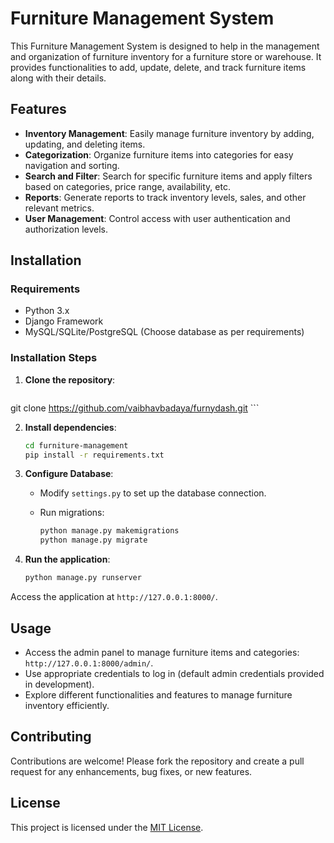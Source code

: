 # Furniture Management System

This Furniture Management System is designed to help in the management and organization of furniture inventory for a furniture store or warehouse. It provides functionalities to add, update, delete, and track furniture items along with their details.

## Features

- **Inventory Management**: Easily manage furniture inventory by adding, updating, and deleting items.
- **Categorization**: Organize furniture items into categories for easy navigation and sorting.
- **Search and Filter**: Search for specific furniture items and apply filters based on categories, price range, availability, etc.
- **Reports**: Generate reports to track inventory levels, sales, and other relevant metrics.
- **User Management**: Control access with user authentication and authorization levels.

## Installation

### Requirements

- Python 3.x
- Django Framework
- MySQL/SQLite/PostgreSQL (Choose database as per requirements)

### Installation Steps

1. **Clone the repository**:

    ```bash
 git clone https://github.com/vaibhavbadaya/furnydash.git
    ```

2. **Install dependencies**:

    ```bash
    cd furniture-management
    pip install -r requirements.txt
    ```

3. **Configure Database**:

    - Modify `settings.py` to set up the database connection.
    - Run migrations:

        ```bash
        python manage.py makemigrations
        python manage.py migrate
        ```

4. **Run the application**:

    ```bash
    python manage.py runserver
    ```

Access the application at `http://127.0.0.1:8000/`.

## Usage

- Access the admin panel to manage furniture items and categories: `http://127.0.0.1:8000/admin/`.
- Use appropriate credentials to log in (default admin credentials provided in development).
- Explore different functionalities and features to manage furniture inventory efficiently.

## Contributing

Contributions are welcome! Please fork the repository and create a pull request for any enhancements, bug fixes, or new features.

## License

This project is licensed under the [MIT License](LICENSE).
